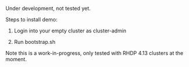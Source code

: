 Under development, not tested yet.

Steps to install demo:

1. Login into your empty cluster as cluster-admin

2. Run bootstrap.sh

Note this is a work-in-progress, only tested with RHDP 4.13 clusters at the moment.